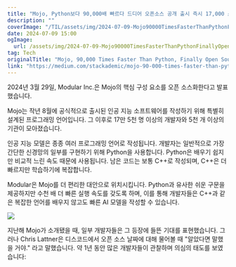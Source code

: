 ```yaml
---
title: "Mojo, Python보다 90,000배 빠르다 드디어 오픈소스 공개 출시 즉시 17,000 스타 돌파"
description: ""
coverImage: "/TIL/assets/img/2024-07-09-Mojo90000TimesFasterThanPythonFinallyOpenSourcedJustLaunchedAlreadySurpassing17000Stars_0.png"
date: 2024-07-09 15:00
ogImage:
  url: /assets/img/2024-07-09-Mojo90000TimesFasterThanPythonFinallyOpenSourcedJustLaunchedAlreadySurpassing17000Stars_0.png
tag: Tech
originalTitle: "Mojo, 90,000 Times Faster Than Python, Finally Open Sourced! Just Launched, Already Surpassing 17,000 Stars"
link: "https://medium.com/stackademic/mojo-90-000-times-faster-than-python-finally-open-sourced-777bdd9a1896"
---
```


2024년 3월 29일, Modular Inc.은 Mojo의 핵심 구성 요소를 오픈 소스화한다고 발표했습니다.

Mojo는 작년 8월에 공식적으로 출시된 인공 지능 소프트웨어를 작성하기 위해 특별히 설계된 프로그래밍 언어입니다. 그 이후로 17만 5천 명 이상의 개발자와 5천 개 이상의 기관이 모아졌습니다.

인공 지능 모델은 종종 여러 프로그래밍 언어로 작성됩니다. 개발자는 일반적으로 가장 간단한 신경망의 일부를 구현하기 위해 Python을 사용합니다. Python은 배우기 쉽지만 비교적 느린 속도 때문에 사용됩니다. 남은 코드는 보통 C++로 작성되며, C++은 더 빠르지만 학습하기에 복잡합니다.

Modular은 Mojo를 더 편리한 대안으로 위치시킵니다. Python과 유사한 쉬운 구문을 제공하지만 수천 배 더 빠른 실행 속도를 갖도록 하며, 이를 통해 개발자들은 C++과 같은 복잡한 언어를 배우지 않고도 빠른 AI 모델을 작성할 수 있습니다.

<!-- TIL 수평 -->

<ins class="adsbygoogle"
     style="display:block"
     data-ad-client="ca-pub-4877378276818686"
     data-ad-slot="1549334788"
     data-ad-format="auto"
     data-full-width-responsive="true"></ins>

<script>
(adsbygoogle = window.adsbygoogle || []).push({});
</script>

<img src="/TIL/assets/img/2024-07-09-Mojo90000TimesFasterThanPythonFinallyOpenSourcedJustLaunchedAlreadySurpassing17000Stars_0.png" />

지난해 Mojo가 소개됐을 때, 일부 개발자들은 그 등장에 들뜬 기대를 표현했습니다. 그러나 Chris Lattner은 디스코드에서 오픈 소스 날짜에 대해 물어볼 때 "알았다면 말했을 거야." 라고 말했습니다. 약 1년 동안 많은 개발자들이 관찰하며 의심의 태도를 보였습니다:
